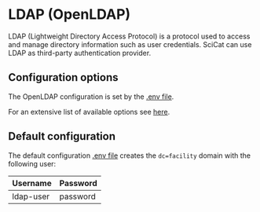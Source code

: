 # LDAP (OpenLDAP)

LDAP (Lightweight Directory Access Protocol) is a protocol used to access and manage directory information such as user credentials.
SciCat can use LDAP as third-party authentication provider.

## Configuration options

The OpenLDAP configuration is set by the [.env file](./config/.env).

For an extensive list of available options see [here](https://hub.docker.com/r/bitnami/openldap).

## Default configuration
The default configuration [.env file](./config/.env) creates the `dc=facility` domain with the following user:

| Username  | Password |
| --------- | -------- |
| ldap-user | password |
